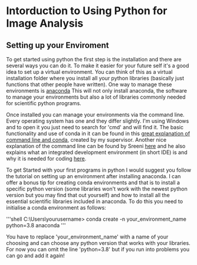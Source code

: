 # Intorduction to Using Python for Image Analysis
## Setting up your Enviroment
To get started using python the first step is the installation and there are several ways you can do it. To make it easier for your future self it's a good idea to set up a virtual environment. You can think of this as a virtual installation folder where you install all your python libraries (basically just functions that other people have written).
One way to manage these environments is [anaconda](https://www.anaconda.com/products/individual)
This will not only install anaconda, the software to manage your environments but also a lot of libraries commonly needed for scientific python programs. 

Once installed you can manage your environments via the command line. Every operating system has one and they differ slightly.
I'm using Windows and to open it you just need to search for 'cmd' and will find it.
The basic functionality and use of conda in it can be found in this [great explanation of command line and conda](https://youtu.be/MOEPe9TGBK0?t=1161), created by my supervisor.
Another nice explanation of the command line can be found by Sreeni [here](https://www.youtube.com/watch?v=AzuajQnRuGI&list=PLZsOBAyNTZwbIjGnolFydAN33gyyGP7lT&index=5&ab_channel=DigitalSreeni) and he also explains what an integrated development environment (in short IDE) is and why it is needed for coding [here](https://www.youtube.com/watch?v=BxebisJKWBg&list=PLZsOBAyNTZwbIjGnolFydAN33gyyGP7lT&index=7&ab_channel=DigitalSreeniDigitalSreeni).

To get Started with your first programs in python I would suggest you follow the tutorial on setting up an environment after installing anaconda. I can offer a bonus tip for creating conda environments and that is to install a specific python version (some libraries won't work with the newest python version but you may find that out yourself) and how to install all the essential scientific libraries included in anaconda. To do this you need to initialise a conda environment as follows:

'''shell
C:\Users\yourusername> conda create -n your_environment_name python=3.8 anaconda 
'''

You have to replace 'your_environment_name' with a name of your choosing and can choose any python version that works with your libraries. For now you can omit the line 'python=3.8' but if you run into problems you can go and add it again!
